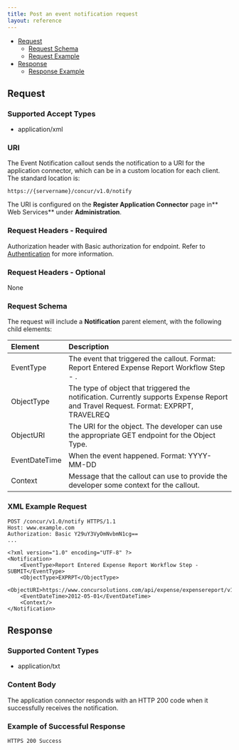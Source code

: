 ```yaml
---
title: Post an event notification request
layout: reference
---
```


* [Request](#request)
  * [Request Schema](#req-schema)
  * [Request Example](#req-example)
* [Response](#response)
  * [Response Example](#res-example)

## <a name="request"></a>Request

### Supported Accept Types
* application/xml

### URI
The Event Notification callout sends the notification to a URI for the application connector, which can be in a custom location for each client. The standard location is:

    https://{servername}/concur/v1.0/notify

The URI is configured on the **Register Application Connector** page in** Web Services** under **Administration**.


### Request Headers - Required
Authorization header with Basic authorization for endpoint. Refer to [Authentication][2] for more information.

### Request Headers - Optional
None

### <a name="req-schema"></a>Request Schema
The request will include a **Notification** parent element, with the following child elements:

|Element |Description |
|:------------|:-------------------------------------|
| EventType | The event that triggered the callout. Format: Report Entered Expense Report Workflow Step - <workflow step name>. |
| ObjectType | The type of object that triggered the notification. Currently supports Expense Report and Travel Request. Format: EXPRPT, TRAVELREQ |
| ObjectURI | The URI for the object. The developer can use the appropriate GET endpoint for the Object Type. |
| EventDateTime | When the event happened. Format: YYYY-MM-DD |
| Context | Message that the callout can use to provide the developer some context for the callout. |

###  <a name="req-example"></a>XML Example Request

```http
POST /concur/v1.0/notify HTTPS/1.1
Host: www.example.com
Authorization: Basic Y29uY3VyOmNvbmN1cg==
...

<?xml version="1.0" encoding="UTF-8" ?>
<Notification>
    <EventType>Report Entered Expense Report Workflow Step - SUBMIT</EventType>
    <ObjectType>EXPRPT</ObjectType>
    <ObjectURI>https://www.concursolutions.com/api/expense/expensereport/v1.1/reportfulldetails/3%Rek29$wsIY12Di3LS9$gjei%KL23</ObjectURI>
    <EventDateTime>2012-05-01</EventDateTime>
    <Context/>
</Notification>
```

## <a name="response"></a>Response

### Supported Content Types
* application/txt

### Content Body
The application connector responds with an HTTP 200 code when it successfully receives the notification.

###  <a name="res-example"></a>Example of Successful Response

    HTTPS 200 Success



[2]: /api-reference/callouts/event-notification.html
